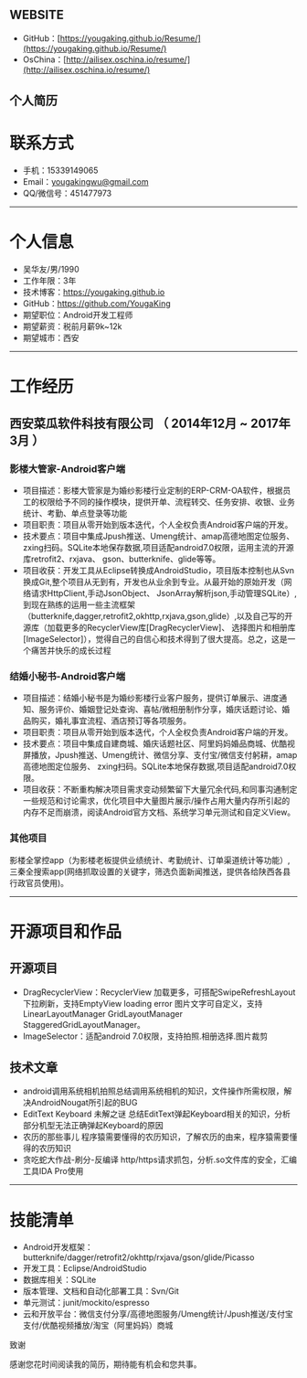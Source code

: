 WEBSITE
---

* GitHub：[https://yougaking.github.io/Resume/](https://yougaking.github.io/Resume/)
* OsChina：[http://ailisex.oschina.io/resume/](http://ailisex.oschina.io/resume/)


个人简历
---

# 联系方式

* 手机：15339149065
* Email：yougakingwu@gmail.com
* QQ/微信号：451477973

---

# 个人信息

* 吴华友/男/1990
* 工作年限：3年
* 技术博客：https://yougaking.github.io
* GitHub：https://github.com/YougaKing
* 期望职位：Android开发工程师
* 期望薪资：税前月薪9k~12k
* 期望城市：西安

---

# 工作经历

## 西安菜瓜软件科技有限公司 （ 2014年12月 ~ 2017年3月 ）

### 影楼大管家-Android客户端

* 项目描述：影楼大管家是为婚纱影楼行业定制的ERP-CRM-OA软件，根据员工的权限给予不同的操作模块，提供开单、流程转交、任务安排、收银、业务统计、考勤、单点登录等功能
* 项目职责：项目从零开始到版本迭代，个人全权负责Android客户端的开发。
* 技术要点：项目中集成Jpush推送、Umeng统计、amap高德地图定位服务、 zxing扫码。SQLite本地保存数据,项目适配android7.0权限，运用主流的开源库retrofit2、rxjava、 gson、butterknife、glide等等。
* 项目收获：开发工具从Eclipse转换成AndroidStudio，项目版本控制也从Svn换成Git,整个项目从无到有，开发也从业余到专业。从最开始的原始开发（网络请求HttpClient,手动JsonObject、 JsonArray解析json,手动管理SQLite）,到现在熟练的运用一些主流框架（butterknife,dagger,retrofit2,okhttp,rxjava,gson,glide）,以及自己写的开源库（加载更多的RecyclerView库[DragRecyclerView]、 选择图片和相册库[ImageSelector]），觉得自己的自信心和技术得到了很大提高。总之，这是一个痛苦并快乐的成长过程

### 结婚小秘书-Android客户端

* 项目描述：结婚小秘书是为婚纱影楼行业客户服务，提供订单展示、进度通知、服务评价、婚姻登记处查询、喜帖/微相册制作分享，婚庆话题讨论、婚品购买，婚礼事宜流程、酒店预订等各项服务。
* 项目职责：项目从零开始到版本迭代，个人全权负责Android客户端的开发。
* 技术要点：项目中集成自建商城、婚庆话题社区、阿里妈妈婚品商城、优酷视屏播放，Jpush推送、Umeng统计、微信分享、支付宝/微信支付躬耕，amap高德地图定位服务、 zxing扫码。SQLite本地保存数据,项目适配android7.0权限。
* 项目收获：不断重构解决项目需求变动频繁留下大量冗余代码,和同事沟通制定一些规范和讨论需求，优化项目中大量图片展示/操作占用大量内存所引起的内存不足而崩溃，阅读Android官方文档、系统学习单元测试和自定义View。

### 其他项目

影楼全掌控app（为影楼老板提供业绩统计、考勤统计、订单渠道统计等功能）, 三秦全搜索app(网络抓取设置的关键字，筛选负面新闻推送，提供各给陕西各县 行政官员使用)。

---

# 开源项目和作品

## 开源项目

* DragRecyclerView：RecyclerView 加载更多，可搭配SwipeRefreshLayout 下拉刷新，支持EmptyView loading error 图片文字可自定义，支持 LinearLayoutManager GridLayoutManager StaggeredGridLayoutManager。
* ImageSelector：适配android 7.0权限，支持拍照.相册选择.图片裁剪

## 技术文章

* android调用系统相机拍照总结调用系统相机的知识，文件操作所需权限，解决AndroidNougat所引起的BUG
* EditText Keyboard 未解之谜 总结EditText弹起Keyboard相关的知识，分析 部分机型无法正确弹起Keyboard的原因
* 农历的那些事儿 程序猿需要懂得的农历知识，了解农历的由来，程序猿需要懂得的农历知识
* 贪吃蛇大作战-刷分-反编译 http/https请求抓包，分析.so文件库的安全，汇编工具IDA Pro使用

---

# 技能清单

* Android开发框架：butterknife/dagger/retrofit2/okhttp/rxjava/gson/glide/Picasso
* 开发工具：Eclipse/AndroidStudio
* 数据库相关：SQLite
* 版本管理、文档和自动化部署工具：Svn/Git
* 单元测试：junit/mockito/espresso
* 云和开放平台：微信支付分享/高德地图服务/Umeng统计/Jpush推送/支付宝支付/优酷视频播放/淘宝（阿里妈妈）商城

致谢

感谢您花时间阅读我的简历，期待能有机会和您共事。

